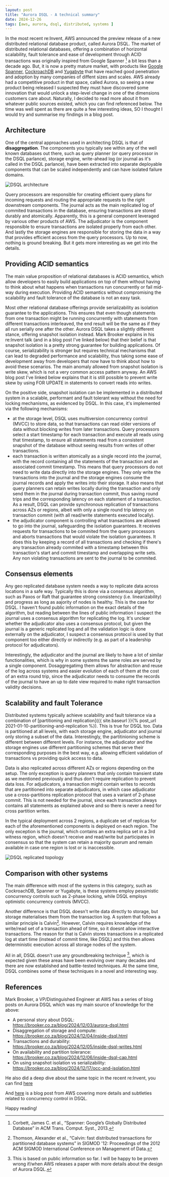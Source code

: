 ```yaml
---
layout: post
title: "Aurora DSQL - A technical summary"
date: 2024-12-26
tags: [aws, aurora, dsql, distributed, systems ]
---
```


In the most recent re:Invent, AWS announced the preview release of a new distributed relational database product, called Aurora DSQL. The market of distributed relational databases, offering a combination of horizontal scalability, fault tolerance and ease of development through ACID transactions was originally inspired from Google Spanner [^spannerPaper] a bit less than a decade ago. But, it is now a pretty mature market, with products like [Google Spanner](https://cloud.google.com/spanner), [CockroachDB](https://www.cockroachlabs.com/) and [Yugabyte](https://www.yugabyte.com/) that have reached good penetration and adoption by many companies of diffent sizes and scales. AWS already had a competitive product in that space, called Aurora, so seeing a new product being released I suspected they must have discovered some innovation that would unlock a step-level change in one of the dimensions customers care about. Naturally, I decided to read more about it from whatever public sources existed, which you can find referenced below. The time was well spent as there are quite a few interesting ideas, SO I thought I would try and summarise my findings in a blog post.  

## Architecture 

One of the central approaches used in architecting DSQL is that of **disaggregation**. The components you typically see within any of the well known databases out there, such as query planner (or query processor in the DSQL parlance), storage engine, write-ahead log (or journal as it's called in the DSQL parlance), have been extracted into separate deployable components that can be scaled independently and can have isolated failure domains.

![DSQL architecture](../assets/img/posts/dsql_architecture.png)

Query processors are responsible for creating efficient query plans for incoming requests and routing the appropriate requests to the right downstream components. The journal acts as the main replicated log of commited transactions in the database, ensuring transactions are stored durably and atomically. Apparently, this is a general component leveraged by various other products of AWS. The adjudicator is the component responsible to ensure transactions are isolated properly from each other. And lastly the storage engines are responsible for storing the data in a way that provides efficient access from the query processors. Up to now, nothing is ground breaking. But it gets more interesting as we get into the details.

## Providing ACID semantics

The main value proposition of relational databases is ACID semantics, which allow developers to easily build applications on top of them without having to think about what happens when transactions run concurrently or fail mid-way during execution. Providing ACID semantics without compromising the scalability and fault tolerance of the database is not an easy task.

Most other relational database offerings provide serializability as isolation guarantee to the applications. This ensures that even though statements from one transaction might be running concurrently with statements from different transactions interleaved, the end result will be the same as if they all run serially one after the other. Aurora DSQL takes a slightly different stance, offering snapshot isolation instead. Mark Brooker explains in his re:Invent talk (and in a blog post I've linked below) that their belief is that snapshot isolation is a pretty strong guarantee for building applications. Of course, serializability is stronger but requires technical mechanisms that can lead to degraded performance and scalability, thus taking some ease of development away from developers that now have to think about how to avoid these scenarios. The main anomaly allowed from snapshot isolation is write skew, which is not a very common access pattern anyway. An AWS blog post I've linked below explains that it is still possible to prevent write skew by using FOR UPDATE in statements to convert reads into writes.

On the positive side, snapshot isolation can be implemented in a distributed system in a scalable, performant and fault tolerant way without the need for locking mechanisms, as evidenced by DSQL. In this case, it's implemented via the following mechanisms:
* at the storage level, DSQL uses multiversion concurrency control (MVCC) to store data, so that transactions can read older versions of data without blocking writes from later transactions. Query processors select a start timestamp for each transaction and execute all reads using that timestamp, to ensure all statements read from a consistent snapshot of the database without seeing results from writes of other transactions.
* each transaction is written atomically as a single record into the journal, with the record containing all the statements of the transaction and an associated commit timestamp. This means that query processors do not need to write data directly into the storage engines. They only write the transactions into the journal and the storage engines consume the journal records and apply the writes into their storage. It also means that query planners can retain writes locally during the transaction and only send them in the journal during transaction commit, thus saving round trips and the corresponding latency on each statement of a transaction. As a result, DSQL can provide synchronous replication of transactions across AZs or regions, albeit with only a single round trip latency on transaction commit (with all read/write statements executed locally).
* the adjudicator component is controlling what transactions are allowed to go into the journal, safeguarding the isolation guarantees. It receives requests for transactions to be commited from the query processors and aborts transactions that would violate the isolation guarantees. It does this by keeping a record of all transactions and checking if there's any transaction already commited with a timestamp between this transaction's start and commit timestamp and overlapping write sets. Any non violating transactions are sent to the journal to be commited.

## Consensus elements

Any geo replicated database system needs a way to replicate data across locations in a safe way. Typically this is done via a consensus algorithm, such as Paxos or Raft that guarantee strong consistency (i.e. linearizability) and progress as long as aajority of nodes is healthy. This is the case for DSQL. I haven't found public information on the exact details of the algorithm, but reading between the lines of public information I suspect the journal uses a consensus algorithm for replicating the log. It's unclear whether the adjudicator also uses a consensus protocol, but given the journal is a generic replicated log and all the validation logic is done externally on the adjudicator, I suspect a consensus protocol is used by that component too either directly or indirectly (e.g. as part of a leadership protocol for adjudicators).


Interestingly, the adjudicator and the journal are likely to have a lot of similar functionalities, which is why in some systems the same roles are served by a single component. Dosaggregatimg them allows for abstraction and reuse of the log across systems and easier evolution of each of them at the cost of an extra round trip, since the adjudicator needs to consume the records of the journal to have an up to date view required to make right transaction validity decisions.

## Scalability and fault Tolerance

Distributed systems typically achieve scalability and fault tolerance via a combination of [partitioning and replication]({{ site.baseurl }}{% post_url 2021-01-10-partitioning-and-replication %}). This is true for DSQL too. Data is partitioned at all levels, with each storage engine, adjudicator and journal only storing a subset of the data. Interestingly, the partitinioning scheme is different between different levels. For instance, the adjudicator and the storage engines use different partitioning schemes that serve their corresponding purposes in the best way, e.g. allowing efficient validation of transactions vs providing quick access to data.

Data is also replicated across different AZs or regions depending on the setup. The only exception is query planners that only contain transient state as we mentioned previously and thus don't require replication to prevent data loss. For adjudicators, a transaction might contain writes to records that are partitioned into separate adjudicators, in which case adjudicator use a cross-partitions replication protocol that uses a variant of 2-phase commit. This is not needed for the journal, since each transaction always contains all statements as explained above and so there is never a need for cross partition writes.

In the typical deployment across 2 regions, a duplicate set of replicas for each of the aforementioned components is deployed on each region. The only exception is the journal, which contains an extra replica set in a 3rd witness region, which doesn't receive and read/write but participates in consensus so that the system can retain a majority quorum and remain available in case one region is lost or is inaccessible.

![DSQL replicated topology](../assets/img/posts/dsql_topology.jpg)

## Comparison with other systems

The main difference with most of the systems in this category, such as CockroachDB, Spanner or Yugabyte, is these systems employ pessimistic concurrency controls such as 2-phase locking, while DSQL employs optimistic concurrency controls (MVCC).

Another difference is that DSQL doesn't write data directly to storage, but storage materialises them from the transaction log. A system that follows a similar principle is Calvin[^calvinPaper]. However, Calvin requires knowledge of the write/read set of a transaction ahead of time, so it doesnt allow interactive transactions. The reason for that is Calvin stores transactions in a replicated log at start time (instead of commit time, like DSQL) and this then allows deterministic execution across all storage nodes of the system.


All in all, DSQL doesn't use any groundbreaking technique [^aurora_paper], which is expected given these areas have been evolving over many decades and there are now established and battle-tested techniques. At the same time, DSQL combines some of these techniques in a novel and interesting way.

## References

Mark Brooker, a VP/Distinguished Engineer at AWS has a series of blog posts on Aurora DSQL which was my main source of knowledge for the above:

* A personal story about DSQL: https://brooker.co.za/blog/2024/12/03/aurora-dsql.html
* Disaggregation of storage and compute: https://brooker.co.za/blog/2024/12/04/inside-dsql.html
* Transactions and durability: https://brooker.co.za/blog/2024/12/05/inside-dsql-writes.html
* On availability and partition tolerance: https://brooker.co.za/blog/2024/12/06/inside-dsql-cap.html
* On using snapshot isolation vs serializability: https://brooker.co.za/blog/2024/12/17/occ-and-isolation.html

He also did a deep dive about the same topic in the recent re:Invent, you can find [here](https://www.youtube.com/watch?v=huGmR_mi5dQ) 

And [here](https://aws.amazon.com/blogs/database/concurrency-control-in-amazon-aurora-dsql/) is a blog post from AWS covering more details and subtleties related to concurrency control in DSQL.

Happy reading!


[^spannerPaper]: Corbett, James C. et al., “Spanner: Google’s Globally Distributed Database” in ACM Trans. Comput. Syst., 2013.
[^calvinPaper]: Thomson, Alexander et al., “Calvin: fast distributed transactions for partitioned database systems” in SIGMOD '12: Proceedings of the 2012 ACM SIGMOD International Conference on Management of Data.
[^aurora_paper]: This is based on public information so far. I will be happy to be proven wrong if/when AWS releases a paper with more details about the design of Aurora DSQL. 
